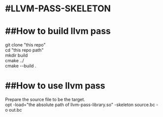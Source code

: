 **#LLVM-PASS-SKELETON**
========================

##How to build llvm pass
=======================
git clone "this repo"   
cd "this repo path"  
mkdir build  
cmake ../  
cmake --build .   

##How to use llvm pass
=======================
Prepare the source file to be the target.  
opt -load="the absolute path of llvm-pass-library.so" -skeleton source.bc -o out.bc
